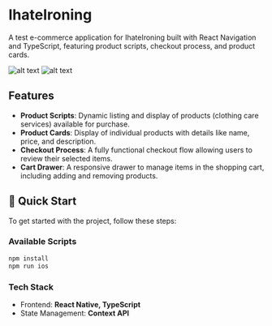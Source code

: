 # IhateIroning

A test e-commerce application for IhateIroning built with React Navigation and TypeScript, featuring product scripts, checkout process, and product cards.


![alt text](https://github.com/ainkhm/ihateironing/blob/main/cover_1.png?raw=true)
![alt text](https://github.com/ainkhm/ihateironing/blob/main/cover_2.png?raw=true)

## Features
- **Product Scripts**: Dynamic listing and display of products (clothing care services) available for purchase.
- **Product Cards**: Display of individual products with details like name, price, and description.
- **Checkout Process**: A fully functional checkout flow allowing users to review their selected items.
- **Cart Drawer**: A responsive drawer to manage items in the shopping cart, including adding and removing products.

## 🚀 Quick Start
To get started with the project, follow these steps:


### Available Scripts
```sh
npm install
npm run ios
```

### Tech Stack
- Frontend: **React Native, TypeScript**
- State Management: **Context API**